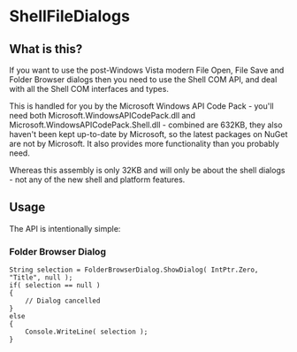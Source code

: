 ﻿# ShellFileDialogs

## What is this?

If you want to use the post-Windows Vista modern File Open, File Save and Folder Browser dialogs then you need to use the Shell COM API, and deal with all the Shell COM interfaces and types.

This is handled for you by the Microsoft Windows API Code Pack - you'll need both Microsoft.WindowsAPICodePack.dll and Microsoft.WindowsAPICodePack.Shell.dll - combined are 632KB, they also haven't been kept up-to-date by Microsoft, so the latest packages on NuGet are not by Microsoft. It also provides more functionality than you probably need.

Whereas this assembly is only 32KB and will only be about the shell dialogs - not any of the new shell and platform features.

## Usage

The API is intentionally simple:

### Folder Browser Dialog

    String selection = FolderBrowserDialog.ShowDialog( IntPtr.Zero, "Title", null );
	if( selection == null )
	{
		// Dialog cancelled
	}
	else
	{
		Console.WriteLine( selection );
	}
	
